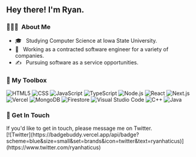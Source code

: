 <h2> Hey there! I'm Ryan.</h2>

<h3> 👨🏻‍💻 &nbsp;About Me </h3>

- 🎓 &nbsp; Studying Computer Science at Iowa State University.
- 💼 &nbsp; Working as a contracted software engineer for a variety of companies.
- ✍️ &nbsp; Pursuing software as a service opportunities.

<h3> 🔧 My Toolbox</h3>

  ![HTML5](https://badgebuddy.vercel.app/api/badge?scheme=blue&size=small&set=brands&icon=html5&text=HTML5)
  ![CSS](https://badgebuddy.vercel.app/api/badge?scheme=blue&size=small&set=brands&icon=css3&text=CSS3)
  ![JavaScript](https://badgebuddy.vercel.app/api/badge?scheme=blue&size=small&set=brands&icon=js&text=JavaScript)
  ![TypeScript](https://badgebuddy.vercel.app/api/badge?scheme=blue&size=small&set=solid&icon=keyboard&text=TypeScript)
  ![Node.js](https://badgebuddy.vercel.app/api/badge?scheme=blue&size=small&set=brands&icon=node-js&text=Node.js)
  ![React](https://badgebuddy.vercel.app/api/badge?scheme=blue&size=small&set=brands&icon=react&text=React)
  ![Next.js](https://badgebuddy.vercel.app/api/badge?scheme=blue&size=small&set=solid&icon=square-caret-up&text=Next.js)
  ![Vercel](https://badgebuddy.vercel.app/api/badge?scheme=blue&size=small&set=solid&icon=square-caret-up&text=Vercel)
  ![MongoDB](https://badgebuddy.vercel.app/api/badge?scheme=blue&size=small&set=solid&icon=database&text=MongoDB)
  ![Firestore](https://badgebuddy.vercel.app/api/badge?scheme=blue&size=small&set=solid&icon=fire&text=Firestore)
  ![Visual Studio Code](https://badgebuddy.vercel.app/api/badge?scheme=blue&size=small&set=brands&icon=microsoft&text=Visual%20Studio%20Code)
  ![C++](https://badgebuddy.vercel.app/api/badge?scheme=blue&size=small&set=solid&icon=code&text=C%2b%2b)
  ![Java](https://badgebuddy.vercel.app/api/badge?scheme=blue&size=small&set=brands&icon=java&text=Java)

<h3> 📝 Get In Touch</h3>
If you'd like to get in touch, please message me on Twitter.
<br />
  [![Twitter](https://badgebuddy.vercel.app/api/badge?scheme=blue&size=small&set=brands&icon=twitter&text=ryanhaticus)](https://www.twitter.com/ryanhaticus)
